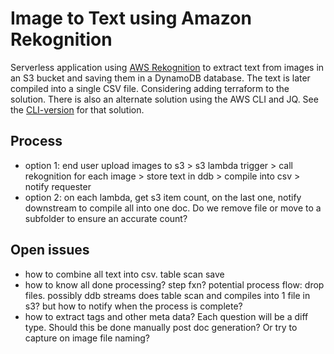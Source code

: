 ﻿# Image to Text using Amazon Rekognition
Serverless application using [AWS Rekognition](https://aws.amazon.com/rekognition/) to extract text from images in an S3 bucket and saving them in a DynamoDB database. The text is later compiled into a single CSV file. 
Considering adding terraform to the solution. 
There is also an alternate solution using the AWS CLI and JQ. See the [CLI-version](CLI-version/readme.md) for that solution. 

## Process
- option 1: end user upload images to s3 > s3 lambda trigger > call rekognition for each image > store text in ddb > compile into csv > notify requester
- option 2: on each lambda, get s3 item count, on the last one, notify downstream to compile all into one doc. Do we remove file or move to a subfolder to ensure an accurate count?


## Open issues
- how to combine all text into csv. table scan save
- how to know all done processing? step fxn? potential process flow: drop files. possibly ddb streams does table scan and compiles into 1 file in s3? but how to notify when the process is complete? 
- how to extract tags and other meta data? Each question will be a diff type. Should this be done manually post doc generation? Or try to capture on image file naming? 
